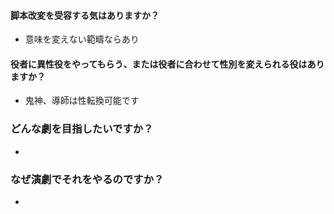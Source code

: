 #### 脚本改変を受容する気はありますか？
- 意味を変えない範疇ならあり
#### 役者に異性役をやってもらう、または役者に合わせて性別を変えられる役はありますか？
- 鬼神、導師は性転換可能です
### どんな劇を目指したいですか？
- 
### なぜ演劇でそれをやるのですか？
- 
